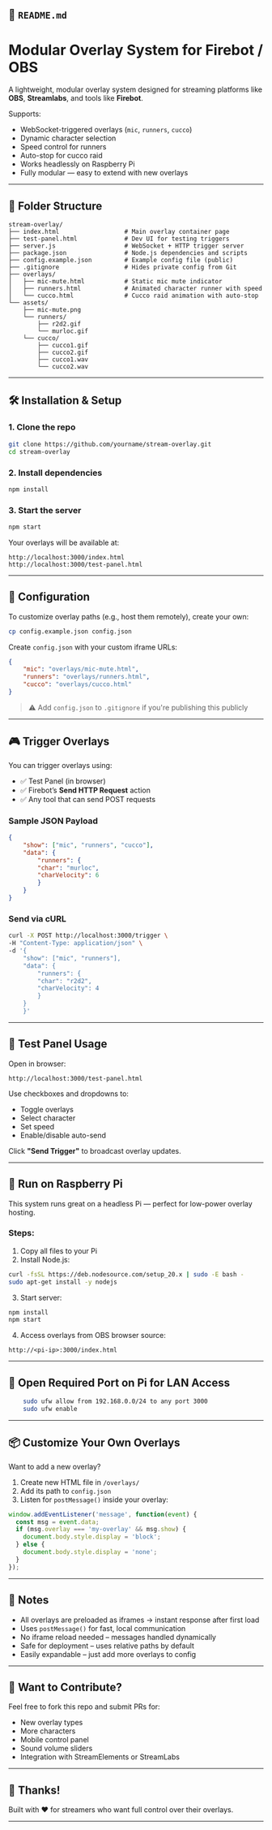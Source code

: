 ## 📄 `README.md`

# Modular Overlay System for Firebot / OBS

A lightweight, modular overlay system designed for streaming platforms like **OBS**, **Streamlabs**, and tools like **Firebot**.

Supports:
- WebSocket-triggered overlays (`mic`, `runners`, `cucco`)
- Dynamic character selection
- Speed control for runners
- Auto-stop for cucco raid
- Works headlessly on Raspberry Pi
- Fully modular — easy to extend with new overlays

---

## 📁 Folder Structure

```log
stream-overlay/
├── index.html                  # Main overlay container page
├── test-panel.html             # Dev UI for testing triggers
├── server.js                   # WebSocket + HTTP trigger server
├── package.json                # Node.js dependencies and scripts
├── config.example.json         # Example config file (public)
├── .gitignore                  # Hides private config from Git
├── overlays/
│   ├── mic-mute.html           # Static mic mute indicator
│   ├── runners.html            # Animated character runner with speed
│   └── cucco.html              # Cucco raid animation with auto-stop
└── assets/
    ├── mic-mute.png
    └── runners/
        ├── r2d2.gif
        └── murloc.gif
    └── cucco/
        ├── cucco1.gif
        ├── cucco2.gif
        ├── cucco1.wav
        └── cucco2.wav
```

---

## 🛠️ Installation & Setup

### 1. Clone the repo
```bash
git clone https://github.com/yourname/stream-overlay.git
cd stream-overlay
```

### 2. Install dependencies
```bash
npm install
```

### 3. Start the server
```bash
npm start
```

Your overlays will be available at:
```log
http://localhost:3000/index.html
http://localhost:3000/test-panel.html
```

---

## 🔐 Configuration

To customize overlay paths (e.g., host them remotely), create your own:
```bash
cp config.example.json config.json
```

Create `config.json` with your custom iframe URLs:

```json
{
    "mic": "overlays/mic-mute.html",
    "runners": "overlays/runners.html",
    "cucco": "overlays/cucco.html"
}
```

> ⚠️ Add `config.json` to `.gitignore` if you're publishing this publicly

---

## 🎮 Trigger Overlays

You can trigger overlays using:
- ✅ Test Panel (in browser)
- ✅ Firebot’s **Send HTTP Request** action
- ✅ Any tool that can send POST requests

### Sample JSON Payload

```json
{
    "show": ["mic", "runners", "cucco"],
    "data": {
        "runners": {
        "char": "murloc",
        "charVelocity": 6
        }
    }
}
```


### Send via cURL
```bash
curl -X POST http://localhost:3000/trigger \
-H "Content-Type: application/json" \
-d '{
    "show": ["mic", "runners"],
    "data": {
        "runners": {
        "char": "r2d2",
        "charVelocity": 4
        }
    }
    }'
```


---

## 🧪 Test Panel Usage

Open in browser:
```log
http://localhost:3000/test-panel.html
```

Use checkboxes and dropdowns to:
- Toggle overlays
- Select character
- Set speed
- Enable/disable auto-send

Click **"Send Trigger"** to broadcast overlay updates.

---

## 🐍 Run on Raspberry Pi

This system runs great on a headless Pi — perfect for low-power overlay hosting.

### Steps:

1. Copy all files to your Pi
2. Install Node.js:
```bash
curl -fsSL https://deb.nodesource.com/setup_20.x | sudo -E bash -
sudo apt-get install -y nodejs
```

3. Start server:
```bash
npm install
npm start
```

4. Access overlays from OBS browser source:
```log
http://<pi-ip>:3000/index.html
```

---

## 🔌 Open Required Port on Pi for LAN Access

```bash
    sudo ufw allow from 192.168.0.0/24 to any port 3000
    sudo ufw enable
```

---

## 📦 Customize Your Own Overlays

Want to add a new overlay?
1. Create new HTML file in `/overlays/`
2. Add its path to `config.json`
3. Listen for `postMessage()` inside your overlay:

```js
window.addEventListener('message', function(event) {
  const msg = event.data;
  if (msg.overlay === 'my-overlay' && msg.show) {
    document.body.style.display = 'block';
  } else {
    document.body.style.display = 'none';
  }
});
```

---

## 📝 Notes

- All overlays are preloaded as iframes → instant response after first load
- Uses `postMessage()` for fast, local communication
- No iframe reload needed – messages handled dynamically
- Safe for deployment – uses relative paths by default
- Easily expandable – just add more overlays to config

---

## 🧩 Want to Contribute?

Feel free to fork this repo and submit PRs for:
- New overlay types
- More characters
- Mobile control panel
- Sound volume sliders
- Integration with StreamElements or StreamLabs

---

## 🙌 Thanks!

Built with ❤️ for streamers who want full control over their overlays.


---